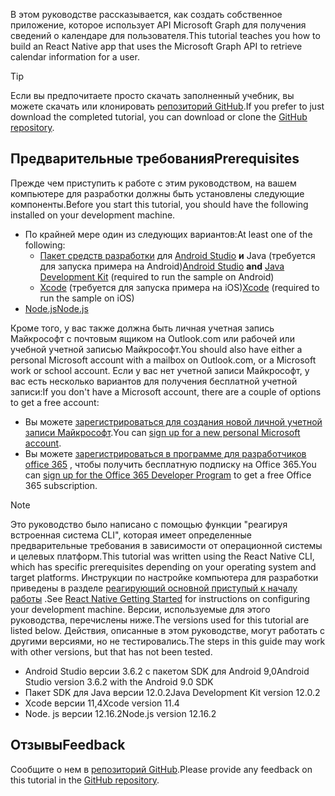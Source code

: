 <!-- markdownlint-disable MD002 MD041 -->

<span data-ttu-id="5d0d7-101">В этом руководстве рассказывается, как создать собственное приложение, которое использует API Microsoft Graph для получения сведений о календаре для пользователя.</span><span class="sxs-lookup"><span data-stu-id="5d0d7-101">This tutorial teaches you how to build an React Native app that uses the Microsoft Graph API to retrieve calendar information for a user.</span></span>

> [!TIP]
> <span data-ttu-id="5d0d7-102">Если вы предпочитаете просто скачать заполненный учебник, вы можете скачать или клонировать [репозиторий GitHub](https://github.com/microsoftgraph/msgraph-training-react-native).</span><span class="sxs-lookup"><span data-stu-id="5d0d7-102">If you prefer to just download the completed tutorial, you can download or clone the [GitHub repository](https://github.com/microsoftgraph/msgraph-training-react-native).</span></span>

## <a name="prerequisites"></a><span data-ttu-id="5d0d7-103">Предварительные требования</span><span class="sxs-lookup"><span data-stu-id="5d0d7-103">Prerequisites</span></span>

<span data-ttu-id="5d0d7-104">Прежде чем приступить к работе с этим руководством, на вашем компьютере для разработки должны быть установлены следующие компоненты.</span><span class="sxs-lookup"><span data-stu-id="5d0d7-104">Before you start this tutorial, you should have the following installed on your development machine.</span></span>

- <span data-ttu-id="5d0d7-105">По крайней мере один из следующих вариантов:</span><span class="sxs-lookup"><span data-stu-id="5d0d7-105">At least one of the following:</span></span>
  - <span data-ttu-id="5d0d7-106">[Пакет средств разработки](https://jdk.java.net) для [Android Studio](https://developer.android.com/studio/) **и** Java (требуется для запуска примера на Android)</span><span class="sxs-lookup"><span data-stu-id="5d0d7-106">[Android Studio](https://developer.android.com/studio/) **and** [Java Development Kit](https://jdk.java.net) (required to run the sample on Android)</span></span>
  - <span data-ttu-id="5d0d7-107">[Xcode](https://developer.apple.com/xcode/) (требуется для запуска примера на iOS)</span><span class="sxs-lookup"><span data-stu-id="5d0d7-107">[Xcode](https://developer.apple.com/xcode/) (required to run the sample on iOS)</span></span>
- [<span data-ttu-id="5d0d7-108">Node.js</span><span class="sxs-lookup"><span data-stu-id="5d0d7-108">Node.js</span></span>](https://nodejs.org)

<span data-ttu-id="5d0d7-109">Кроме того, у вас также должна быть личная учетная запись Майкрософт с почтовым ящиком на Outlook.com или рабочей или учебной учетной записью Майкрософт.</span><span class="sxs-lookup"><span data-stu-id="5d0d7-109">You should also have either a personal Microsoft account with a mailbox on Outlook.com, or a Microsoft work or school account.</span></span> <span data-ttu-id="5d0d7-110">Если у вас нет учетной записи Майкрософт, у вас есть несколько вариантов для получения бесплатной учетной записи:</span><span class="sxs-lookup"><span data-stu-id="5d0d7-110">If you don't have a Microsoft account, there are a couple of options to get a free account:</span></span>

- <span data-ttu-id="5d0d7-111">Вы можете [зарегистрироваться для создания новой личной учетной записи Майкрософт](https://signup.live.com/signup?wa=wsignin1.0&rpsnv=12&ct=1454618383&rver=6.4.6456.0&wp=MBI_SSL_SHARED&wreply=https://mail.live.com/default.aspx&id=64855&cbcxt=mai&bk=1454618383&uiflavor=web&uaid=b213a65b4fdc484382b6622b3ecaa547&mkt=E-US&lc=1033&lic=1).</span><span class="sxs-lookup"><span data-stu-id="5d0d7-111">You can [sign up for a new personal Microsoft account](https://signup.live.com/signup?wa=wsignin1.0&rpsnv=12&ct=1454618383&rver=6.4.6456.0&wp=MBI_SSL_SHARED&wreply=https://mail.live.com/default.aspx&id=64855&cbcxt=mai&bk=1454618383&uiflavor=web&uaid=b213a65b4fdc484382b6622b3ecaa547&mkt=E-US&lc=1033&lic=1).</span></span>
- <span data-ttu-id="5d0d7-112">Вы можете [зарегистрироваться в программе для разработчиков office 365](https://developer.microsoft.com/office/dev-program) , чтобы получить бесплатную подписку на Office 365.</span><span class="sxs-lookup"><span data-stu-id="5d0d7-112">You can [sign up for the Office 365 Developer Program](https://developer.microsoft.com/office/dev-program) to get a free Office 365 subscription.</span></span>

> [!NOTE]
> <span data-ttu-id="5d0d7-113">Это руководство было написано с помощью функции "реагируя встроенная система CLI", которая имеет определенные предварительные требования в зависимости от операционной системы и целевых платформ.</span><span class="sxs-lookup"><span data-stu-id="5d0d7-113">This tutorial was written using the React Native CLI, which has specific prerequisites depending on your operating system and target platforms.</span></span> <span data-ttu-id="5d0d7-114">Инструкции по настройке компьютера для разработки приведены в разделе [реагирующий основной приступый к началу работы](https://reactnative.dev/docs/environment-setup) .</span><span class="sxs-lookup"><span data-stu-id="5d0d7-114">See [React Native Getting Started](https://reactnative.dev/docs/environment-setup) for instructions on configuring your development machine.</span></span> <span data-ttu-id="5d0d7-115">Версии, используемые для этого руководства, перечислены ниже.</span><span class="sxs-lookup"><span data-stu-id="5d0d7-115">The versions used for this tutorial are listed below.</span></span> <span data-ttu-id="5d0d7-116">Действия, описанные в этом руководстве, могут работать с другими версиями, но не тестировались.</span><span class="sxs-lookup"><span data-stu-id="5d0d7-116">The steps in this guide may work with other versions, but that has not been tested.</span></span>
>
> - <span data-ttu-id="5d0d7-117">Android Studio версии 3.6.2 с пакетом SDK для Android 9,0</span><span class="sxs-lookup"><span data-stu-id="5d0d7-117">Android Studio version 3.6.2 with the Android 9.0 SDK</span></span>
> - <span data-ttu-id="5d0d7-118">Пакет SDK для Java версии 12.0.2</span><span class="sxs-lookup"><span data-stu-id="5d0d7-118">Java Development Kit version 12.0.2</span></span>
> - <span data-ttu-id="5d0d7-119">Xcode версии 11,4</span><span class="sxs-lookup"><span data-stu-id="5d0d7-119">Xcode version 11.4</span></span>
> - <span data-ttu-id="5d0d7-120">Node. js версии 12.16.2</span><span class="sxs-lookup"><span data-stu-id="5d0d7-120">Node.js version 12.16.2</span></span>

## <a name="feedback"></a><span data-ttu-id="5d0d7-121">Отзывы</span><span class="sxs-lookup"><span data-stu-id="5d0d7-121">Feedback</span></span>

<span data-ttu-id="5d0d7-122">Сообщите о нем в [репозиторий GitHub](https://github.com/microsoftgraph/msgraph-training-react-native).</span><span class="sxs-lookup"><span data-stu-id="5d0d7-122">Please provide any feedback on this tutorial in the [GitHub repository](https://github.com/microsoftgraph/msgraph-training-react-native).</span></span>
